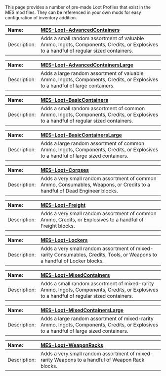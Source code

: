 This page provides a number of pre-made Loot Profiles that exist in the MES mod files. They can be referenced in your own mods for easy configuration of inventory addition.

|Name:|[MES-Loot-AdvancedContainers](https://github.com/MeridiusIX/Modular-Encounters-Systems/blob/master/Data/Profiles/Loot/Loot-AdvancedContainers.sbc)|
|:----|:----|
|Description:|Adds a small random assortment of valuable Ammo, Ingots, Components, Credits, or Explosives to a handful of regular sized containers.|

|Name:|[MES-Loot-AdvancedContainersLarge](https://github.com/MeridiusIX/Modular-Encounters-Systems/blob/master/Data/Profiles/Loot/Loot-AdvancedContainersLarge.sbc)|
|:----|:----|
|Description:|Adds a large random assortment of valuable Ammo, Ingots, Components, Credits, or Explosives to a handful of large containers.|

|Name:|[MES-Loot-BasicContainers](https://github.com/MeridiusIX/Modular-Encounters-Systems/blob/master/Data/Profiles/Loot/Loot-BasicContainers.sbc)|
|:----|:----|
|Description:|Adds a small random assortment of common Ammo, Ingots, Components, Credits, or Explosives to a handful of regular sized containers.|

|Name:|[MES-Loot-BasicContainersLarge](https://github.com/MeridiusIX/Modular-Encounters-Systems/blob/master/Data/Profiles/Loot/Loot-BasicContainersLarge.sbc)|
|:----|:----|
|Description:|Adds a large random assortment of common Ammo, Ingots, Components, Credits, or Explosives to a handful of large sized containers.|

|Name:|[MES-Loot-Corpses](https://github.com/MeridiusIX/Modular-Encounters-Systems/blob/master/Data/Profiles/Loot/Loot-Corpses.sbc)|
|:----|:----|
|Description:|Adds a very small random assortment of common Ammo, Consumables, Weapons, or Credits to a handful of Dead Engineer blocks.|

|Name:|[MES-Loot-Freight](https://github.com/MeridiusIX/Modular-Encounters-Systems/blob/master/Data/Profiles/Loot/Loot-Freight.sbc)|
|:----|:----|
|Description:|Adds a very small random assortment of common Ammo, Credits, or Explosives to a handful of Freight blocks.|

|Name:|[MES-Loot-Lockers](https://github.com/MeridiusIX/Modular-Encounters-Systems/blob/master/Data/Profiles/Loot/Loot-Lockers.sbc)|
|:----|:----|
|Description:|Adds a very small random assortment of mixed-rarity Consumables, Credits, Tools, or Weapons to a handful of Locker blocks.|

|Name:|[MES-Loot-MixedContainers](https://github.com/MeridiusIX/Modular-Encounters-Systems/blob/master/Data/Profiles/Loot/Loot-MixedContainers.sbc)|
|:----|:----|
|Description:|Adds a small random assortment of mixed-rarity Ammo, Ingots, Components, Credits, or Explosives to a handful of regular sized containers.|

|Name:|[MES-Loot-MixedContainersLarge](https://github.com/MeridiusIX/Modular-Encounters-Systems/blob/master/Data/Profiles/Loot/Loot-MixedContainersLarge.sbc)|
|:----|:----|
|Description:|Adds a large random assortment of mixed-rarity Ammo, Ingots, Components, Credits, or Explosives to a handful of large sized containers.|

|Name:|[MES-Loot-WeaponRacks](https://github.com/MeridiusIX/Modular-Encounters-Systems/blob/master/Data/Profiles/Loot/Loot-WeaponRacks.sbc)|
|:----|:----|
|Description:|Adds a very small random assortment of mixed-rarity Weapons to a handful of Weapon Rack blocks.|



